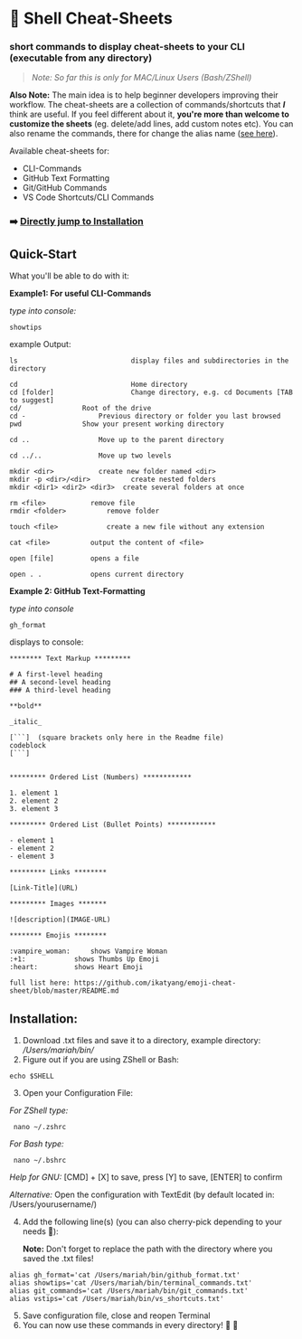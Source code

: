 # :shell: Shell Cheat-Sheets

### short commands to display cheat-sheets to your CLI (executable from any directory)

> _Note: So far this is only for MAC/Linux Users (Bash/ZShell)_

**Also Note:** The main idea is to help beginner developers improving their workflow. The cheat-sheets are a collection of commands/shortcuts that **_I_** think are useful. If you feel different about it, **you're more than welcome to customize the sheets** (eg. delete/add lines, add custom notes etc). You can also rename the commands, there for change the alias name ([see here](#installation)).

Available cheat-sheets for:

- CLI-Commands
- GitHub Text Formatting
- Git/GitHub Commands
- VS Code Shortcuts/CLI Commands

### :arrow_right: [Directly jump to Installation](#installation)

## Quick-Start

What you'll be able to do with it:

**Example1: For useful CLI-Commands**

_type into console:_

```
showtips
```

example Output:

```
ls                            display files and subdirectories in the directory

cd                            Home directory
cd [folder]                   Change directory, e.g. cd Documents [TAB to suggest]
cd/			      Root of the drive
cd -			      Previous directory or folder you last browsed
pwd			      Show your present working directory

cd ..			      Move up to the parent directory

cd ../..		      Move up two levels

mkdir <dir>		      create new folder named <dir>
mkdir -p <dir>/<dir>	      create nested folders
mkdir <dir1> <dir2> <dir3>	create several folders at once

rm <file>			remove file
rmdir <folder>			remove folder

touch <file>			create a new file without any extension

cat <file>			output the content of <file>

open [file]			opens a file

open . .			opens current directory

```

**Example 2: GitHub Text-Formatting**

_type into console_

```
gh_format
```

displays to console:

````
******** Text Markup *********

# A first-level heading
## A second-level heading
### A third-level heading

**bold**

_italic_

[```]  (square brackets only here in the Readme file)
codeblock
[```]


********* Ordered List (Numbers) ************

1. element 1
2. element 2
3. element 3

********* Ordered List (Bullet Points) ************

- element 1
- element 2
- element 3

********* Links ********

[Link-Title](URL)

********* Images *******

![description](IMAGE-URL)

******** Emojis ********

:vampire_woman:		shows Vampire Woman
:+1:			shows Thumbs Up Emoji
:heart:			shows Heart Emoji

full list here: https://github.com/ikatyang/emoji-cheat-sheet/blob/master/README.md
````

## Installation:

1. Download .txt files and save it to a directory, example directory: _/Users/mariah/bin/_
2. Figure out if you are using ZShell or Bash:

```
echo $SHELL
```

3. Open your Configuration File:

_For ZShell type:_

```
 nano ~/.zshrc
```

_For Bash type:_

```
 nano ~/.bshrc
```

_Help for GNU:_ [CMD] + [X] to save, press [Y] to save, [ENTER] to confirm

_Alternative:_ Open the configuration with TextEdit (by default located in: /Users/yourusername/)

4. Add the following line(s) (you can also cherry-pick depending to your needs :cherries:):

   **Note:** Don't forget to replace the path with the directory where you saved the .txt files!

```
alias gh_format='cat /Users/mariah/bin/github_format.txt'
alias showtips='cat /Users/mariah/bin/terminal_commands.txt'
alias git_commands='cat /Users/mariah/bin/git_commands.txt'
alias vstips='cat /Users/mariah/bin/vs_shortcuts.txt'
```

5. Save configuration file, close and reopen Terminal
6. You can now use these commands in every directory! :space_invader: :space_invader:

